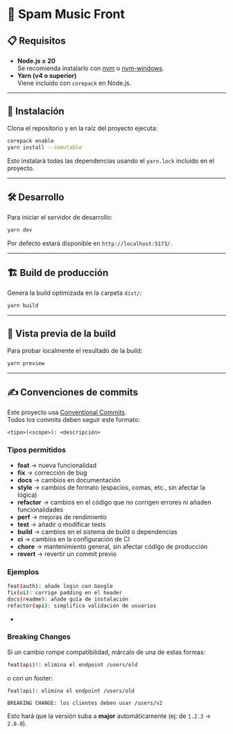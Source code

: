 # 🎵 Spam Music Front

## 📋 Requisitos

- **Node.js ≥ 20**  
  Se recomienda instalarlo con [nvm](https://github.com/nvm-sh/nvm) o [nvm-windows](https://github.com/coreybutler/nvm-windows).  
- **Yarn (v4 o superior)**  
  Viene incluido con `corepack` en Node.js.

---

## 🚀 Instalación

Clona el repositorio y en la raíz del proyecto ejecuta:

```bash
corepack enable
yarn install --immutable
```

Esto instalará todas las dependencias usando el `yarn.lock` incluido en el proyecto.

---

## 🛠️ Desarrollo

Para iniciar el servidor de desarrollo:

```bash
yarn dev
```

Por defecto estará disponible en `http://localhost:5173/`.

---

## 🏗️ Build de producción

Genera la build optimizada en la carpeta `dist/`:

```bash
yarn build
```

---

## 👀 Vista previa de la build

Para probar localmente el resultado de la build:

```bash
yarn preview
```

---

## ✍️ Convenciones de commits

Este proyecto usa [Conventional Commits](https://www.conventionalcommits.org).  
Todos los commits deben seguir este formato:

```
<tipo>(<scope>): <descripción>
```

### Tipos permitidos
- **feat** → nueva funcionalidad  
- **fix** → corrección de bug  
- **docs** → cambios en documentación  
- **style** → cambios de formato (espacios, comas, etc., sin afectar la lógica)  
- **refactor** → cambios en el código que no corrigen errores ni añaden funcionalidades  
- **perf** → mejoras de rendimiento  
- **test** → añadir o modificar tests  
- **build** → cambios en el sistema de build o dependencias  
- **ci** → cambios en la configuración de CI  
- **chore** → mantenimiento general, sin afectar código de producción  
- **revert** → revertir un commit previo  

### Ejemplos
```bash
feat(auth): añade login con Google
fix(ui): corrige padding en el header
docs(readme): añade guía de instalación
refactor(api): simplifica validación de usuarios
```
-
### Breaking Changes
Si un cambio rompe compatibilidad, márcalo de una de estas formas:

```bash
feat(api)!: elimina el endpoint /users/old
```

o con un footer:

```
feat(api): elimina el endpoint /users/old

BREAKING CHANGE: los clientes deben usar /users/v2
```

Esto hará que la versión suba a **major** automáticamente (ej: de `1.2.3` → `2.0.0`).
